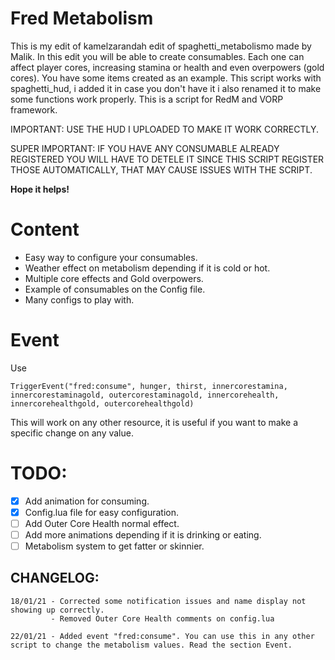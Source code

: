# Fred Metabolism

 This is my edit of kamelzarandah edit of spaghetti_metabolismo made by Malik. In this edit you will be able to create consumables. Each one can affect player cores, increasing stamina or health and even overpowers (gold cores). You have some items created as an example. This script works with spaghetti_hud, i added it in case you don't have it i also renamed it to make some functions work properly. This is a script for RedM and VORP framework.

 IMPORTANT: USE THE HUD I UPLOADED TO MAKE IT WORK CORRECTLY.
 
 SUPER IMPORTANT: IF YOU HAVE ANY CONSUMABLE ALREADY REGISTERED YOU WILL HAVE TO DETELE IT SINCE THIS SCRIPT REGISTER THOSE AUTOMATICALLY, THAT MAY CAUSE ISSUES WITH THE SCRIPT.

 **Hope it helps!**

# Content

- Easy way to configure your consumables.
- Weather effect on metabolism depending if it is cold or hot. 
- Multiple core effects and Gold overpowers.
- Example of consumables on the Config file.
- Many configs to play with.

# Event

Use 
```
TriggerEvent("fred:consume", hunger, thirst, innercorestamina, innercorestaminagold, outercorestaminagold, innercorehealth, innercorehealthgold, outercorehealthgold)
```
This will work on any other resource, it is useful if you want to make a specific change on any value.

# TODO: 

- [X] Add animation for consuming. 
- [X] Config.lua file for easy configuration.
- [ ] Add Outer Core Health normal effect.
- [ ] Add more animations depending if it is drinking or eating.
- [ ] Metabolism system to get fatter or skinnier.

## CHANGELOG:

```
18/01/21 - Corrected some notification issues and name display not showing up correctly.
         - Removed Outer Core Health comments on config.lua
```

```
22/01/21 - Added event "fred:consume". You can use this in any other script to change the metabolism values. Read the section Event.
```